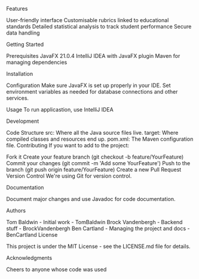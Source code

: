 Features

User-friendly interface Customisable rubrics linked to educational standards Detailed statistical analysis to track student performance Secure data handling

Getting Started

Prerequisites JavaFX 21.0.4 IntelliJ IDEA with JavaFX plugin Maven for managing dependencies

Installation

Configuration Make sure JavaFX is set up properly in your IDE. Set environment variables as needed for database connections and other services.

Usage To run applicastion, use IntelliJ IDEA

Development

Code Structure src: Where all the Java source files live. target: Where compiled classes and resources end up. pom.xml: The Maven configuration file. Contributing If you want to add to the project:

Fork it Create your feature branch (git checkout -b feature/YourFeature) Commit your changes (git commit -m 'Add some YourFeature') Push to the branch (git push origin feature/YourFeature) Create a new Pull Request Version Control We're using Git for version control.

Documentation

Document major changes and use Javadoc for code documentation.

Authors

Tom Baldwin - Initial work - TomBaldwin Brock Vandenbergh - Backend stuff - BrockVandenbergh Ben Cartland - Managing the project and docs - BenCartland License

This project is under the MIT License - see the LICENSE.md file for details.

Acknowledgments

Cheers to anyone whose code was used

